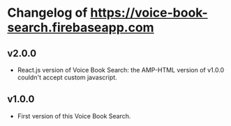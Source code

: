 # Changelog of https://voice-book-search.firebaseapp.com

## v2.0.0
- React.js version of Voice Book Search: the AMP-HTML version of v1.0.0 couldn't accept custom javascript.

## v1.0.0
- First version of this Voice Book Search.
